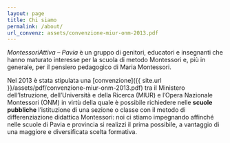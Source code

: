 ```yaml
---
layout: page
title: Chi siamo
permalink: /about/
url_convenz: assets/convenzione-miur-onm-2013.pdf
---
```


*MontessoriAttiva – Pavia* è un gruppo di genitori, educatori e insegnanti che hanno maturato interesse per la scuola di metodo Montessori e, più in generale, per il pensiero pedagogico di Maria Montessori.

Nel 2013 è stata stipulata una [convenzione]({{ site.url }}/assets/pdf/convenzione-miur-onm-2013.pdf) tra il Ministero dell’Istruzione, dell’Università e della Ricerca (MIUR) e l’Opera Nazionale Montessori (ONM) in virtù della quale è possibile richiedere nelle **scuole pubbliche** l’istituzione di una sezione o classe con il metodo di differenziazione didattica Montessori: noi ci stiamo impegnando affinché nelle scuole di Pavia e provincia si realizzi il prima possibile, a vantaggio di una maggiore e diversificata scelta formativa.
